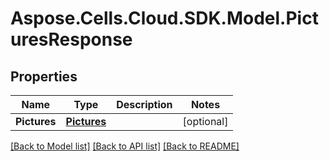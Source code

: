 # Aspose.Cells.Cloud.SDK.Model.PicturesResponse
## Properties

Name | Type | Description | Notes
------------ | ------------- | ------------- | -------------
**Pictures** | [**Pictures**](Pictures.md) |  | [optional] 

[[Back to Model list]](../README.md#documentation-for-models) [[Back to API list]](../README.md#documentation-for-api-endpoints) [[Back to README]](../README.md)

